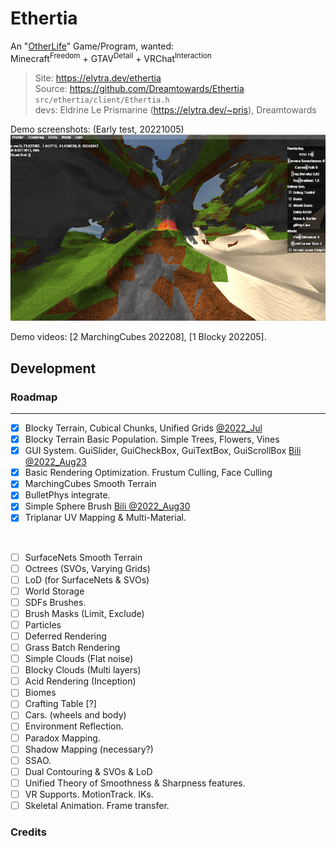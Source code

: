 # Ethertia

An "[OtherLife](https://en.wikipedia.org/wiki/OtherLife)" Game/Program, wanted:  
Minecraft<sup>Freedom</sup> + GTAV<sup>Detail</sup> + VRChat<sup>Interaction</sup>

> Site: https://elytra.dev/ethertia  
> Source: https://github.com/Dreamtowards/Ethertia `src/ethertia/client/Ethertia.h`    
> devs: Eldrine Le Prismarine (https://elytra.dev/~pris), Dreamtowards


Demo screenshots: (Early test, 20221005)
![snap1](src/assets/elytra/site/eth/res/demo-s1.png)

Demo videos:
[2 MarchingCubes 202208],
[1 Blocky 202205].

## Development



### Roadmap

---

- [x] Blocky Terrain, Cubical Chunks, Unified Grids [@2022_Jul](https://www.youtube.com/watch?v=xDwgZkYrPm8&t=14s)
- [x] Blocky Terrain Basic Population. Simple Trees, Flowers, Vines
- [x] GUI System. GuiSlider, GuiCheckBox, GuiTextBox, GuiScrollBox [Bili @2022_Aug23](https://www.bilibili.com/video/BV1yU4y1k7EU)
- [x] Basic Rendering Optimization. Frustum Culling, Face Culling
- [x] MarchingCubes Smooth Terrain
- [x] BulletPhys integrate.
- [x] Simple Sphere Brush [Bili @2022_Aug30](https://www.bilibili.com/video/BV1JB4y1G7np)
- [x] Triplanar UV Mapping & Multi-Material.

<br>
  
- [ ] SurfaceNets Smooth Terrain
- [ ] Octrees (SVOs, Varying Grids)
- [ ] LoD (for SurfaceNets & SVOs)
- [ ] World Storage
- [ ] SDFs Brushes.
- [ ] Brush Masks (Limit, Exclude)
- [ ] Particles
- [ ] Deferred Rendering
- [ ] Grass Batch Rendering
- [ ] Simple Clouds (Flat noise)
- [ ] Blocky Clouds (Multi layers)
- [ ] Acid Rendering (Inception)
- [ ] Biomes
- [ ] Crafting Table [?]
- [ ] Cars. (wheels and body)
- [ ] Environment Reflection.
- [ ] Paradox Mapping.
- [ ] Shadow Mapping (necessary?)
- [ ] SSAO.
- [ ] Dual Contouring & SVOs & LoD
- [ ] Unified Theory of Smoothness & Sharpness features.
- [ ] VR Supports. MotionTrack. IKs.
- [ ] Skeletal Animation. Frame transfer.

### Credits


[comment]: <> (CLion-2020.3.4)